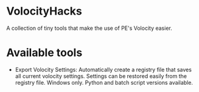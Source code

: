 # VolocityHacks
A collection of tiny tools that make the use of PE's Volocity easier.


# Available tools

- Export Volocity Settings: 
  Automatically create a registry file that saves all current volocity settings.
  Settings can be restored easily from the registry file.
  Windows only. Python and batch script versions available.
